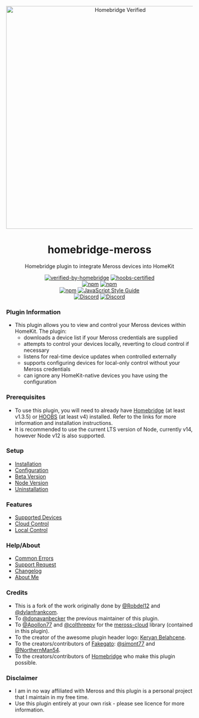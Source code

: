 <p align="center">
 <a href="https://github.com/bwp91/homebridge-meross"><img alt="Homebridge Verified" src="https://user-images.githubusercontent.com/43026681/127397024-8b15fc07-f31b-44bd-89e3-51d738d2609a.png" width="600px"></a>
</p>
<span align="center">

# homebridge-meross

Homebridge plugin to integrate Meross devices into HomeKit

[![verified-by-homebridge](https://badgen.net/badge/homebridge/verified/purple)](https://github.com/homebridge/homebridge/wiki/Verified-Plugins)
[![hoobs-certified](https://badgen.net/badge/HOOBS/certified/yellow)](https://plugins.hoobs.org/plugin/homebridge-meross)  
[![npm](https://img.shields.io/npm/v/homebridge-meross/latest?label=latest)](https://www.npmjs.com/package/homebridge-meross)
[![npm](https://img.shields.io/npm/v/homebridge-meross/beta?label=beta)](https://github.com/bwp91/homebridge-meross/wiki/Beta-Version)  
[![npm](https://img.shields.io/npm/dt/homebridge-meross)](https://www.npmjs.com/package/homebridge-meross)
[![JavaScript Style Guide](https://img.shields.io/badge/code_style-standard-brightgreen.svg)](https://standardjs.com)  
[![Discord](https://img.shields.io/discord/784827113378676736?color=728ED5&logo=discord&label=bwp91-discord)](https://discord.com/channels/784827113378676736/784827113378676739)
[![Discord](https://img.shields.io/discord/432663330281226270?color=728ED5&logo=discord&label=hb-discord)](https://discord.com/channels/432663330281226270/742733745743855627)

</span>

### Plugin Information

- This plugin allows you to view and control your Meross devices within HomeKit. The plugin:
  - downloads a device list if your Meross credentials are supplied
  - attempts to control your devices locally, reverting to cloud control if necessary
  - listens for real-time device updates when controlled externally
  - supports configuring devices for local-only control without your Meross credentials
  - can ignore any HomeKit-native devices you have using the configuration

### Prerequisites

- To use this plugin, you will need to already have [Homebridge](https://homebridge.io) (at least v1.3.5) or [HOOBS](https://hoobs.org) (at least v4) installed. Refer to the links for more information and installation instructions.
- It is recommended to use the current LTS version of Node, currently v14, however Node v12 is also supported.

### Setup

- [Installation](https://github.com/bwp91/homebridge-meross/wiki/Installation)
- [Configuration](https://github.com/bwp91/homebridge-meross/wiki/Configuration)
- [Beta Version](https://github.com/bwp91/homebridge-meross/wiki/Beta-Version)
- [Node Version](https://github.com/bwp91/homebridge-meross/wiki/Node-Version)
- [Uninstallation](https://github.com/bwp91/homebridge-meross/wiki/Uninstallation)

### Features

- [Supported Devices](https://github.com/bwp91/homebridge-meross/wiki/Supported-Devices)
- [Cloud Control](https://github.com/bwp91/homebridge-meross/wiki/Cloud-Control)
- [Local Control](https://github.com/bwp91/homebridge-meross/wiki/Local-Control)

### Help/About

- [Common Errors](https://github.com/bwp91/homebridge-meross/wiki/Common-Errors)
- [Support Request](https://github.com/bwp91/homebridge-meross/issues/new/choose)
- [Changelog](https://github.com/bwp91/homebridge-meross/blob/latest/CHANGELOG.md)
- [About Me](https://github.com/sponsors/bwp91)

### Credits

- This is a fork of the work originally done by [@Robdel12](https://github.com/Robdel12) and [@dylanfrankcom](https://github.com/dylanfrankcom).
- To [@donavanbecker](https://github.com/donavanbecker) the previous maintainer of this plugin.
- To [@Apollon77](https://github.com/Apollon77) and [@colthreepv](https://github.com/colthreepv) for the [meross-cloud](https://github.com/Apollon77/meross-cloud) library (contained in this plugin).
- To the creator of the awesome plugin header logo: [Keryan Belahcene](https://www.instagram.com/keryan.me).
- To the creators/contributors of [Fakegato](https://github.com/simont77/fakegato-history): [@simont77](https://github.com/simont77) and [@NorthernMan54](https://github.com/NorthernMan54).
- To the creators/contributors of [Homebridge](https://homebridge.io) who make this plugin possible.

### Disclaimer

- I am in no way affiliated with Meross and this plugin is a personal project that I maintain in my free time.
- Use this plugin entirely at your own risk - please see licence for more information.
